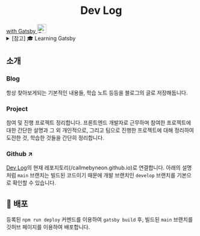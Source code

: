 <h1 align="center">
  Dev Log 
</h1>

<a href="https://www.gatsbyjs.com">
  <span>with Gatsby</span> <img alt="Gatsby" src="https://www.gatsbyjs.com/Gatsby-Monogram.svg" width="24" />
</a>

<details>
  <summary>[참고] 🎓 Learning Gatsby</summary>

Looking for more guidance? Full documentation for Gatsby lives [on the website](https://www.gatsbyjs.com/). Here are some places to start:

- **For most developers, we recommend starting with our [in-depth tutorial for creating a site with Gatsby](https://www.gatsbyjs.com/tutorial/).** It starts with zero assumptions about your level of ability and walks through every step of the process.

- **To dive straight into code samples, head [to our documentation](https://www.gatsbyjs.com/docs/).** In particular, check out the _Guides_, _API Reference_, and _Advanced Tutorials_ sections in the sidebar.
</details>

## 소개

### Blog

항상 찾아보게되는 기본적인 내용들, 학습 노트 등등을 블로그의 글로 저장해둡니다.

### Project

참여 및 진행 프로젝트 정리합니다. 프론트엔드 개발자로 근무하며 참여한 프로젝트에 대한 간단한 설명과 그 외 개인적으로, 그리고 팀으로 진행한 프로젝트에 대해 정리하여 도전한 것, 학습한 것들을 간단히 정리합니다.

### Github ↗

[Dev Log](https://callmebyneon.github.io/)의 현재 레포지토리(/callmebyneon.github.io)로 연결합니다. 아래의 설명처럼 `main` 브랜치는 빌드된 코드이기 때문에 개발 브랜치인 `develop` 브랜치를 기본으로 확인할 수 있습니다.

## 💫 배포

등록된 `npm run deploy` 커멘드를 이용하여 `gatsby build` 후, 빌드된 `main` 브랜치를 깃허브 페이지를 이용하여 배포합니다.